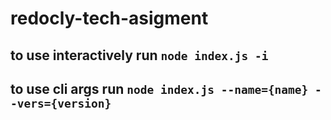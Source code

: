 # redocly-tech-asigment

## to use interactively run `node index.js -i`

## to use cli args run `node index.js --name={name} --vers={version}`
